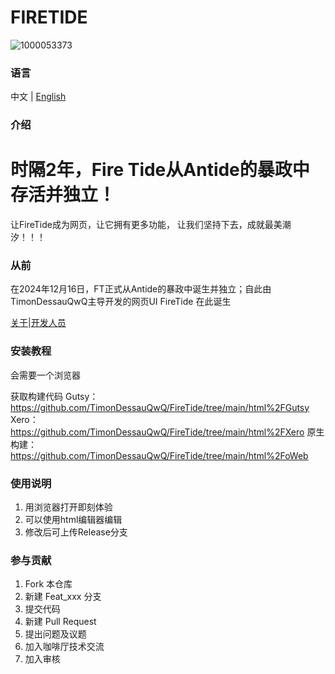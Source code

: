 # FIRETIDE

![1000053373](https://github.com/user-attachments/assets/658c37b4-8341-4600-b70a-a9d7ef10e2ff)

### 语言

中文 | [English](./README.en.md)

### 介绍

# 时隔2年，Fire Tide从Antide的暴政中存活并独立！
让FireTide成为网页，让它拥有更多功能，
让我们坚持下去，成就最美潮汐！！！

### 从前

在2024年12月16日，FT正式从Antide的暴政中诞生并独立；自此由TimonDessauQwQ主导开发的网页UI FireTide 在此诞生

[关于](./other/About.md)|[开发人员](./开发人员名单.md)

### 安装教程

会需要一个浏览器

获取构建代码
    Gutsy：https://github.com/TimonDessauQwQ/FireTide/tree/main/html%2FGutsy
    Xero：https://github.com/TimonDessauQwQ/FireTide/tree/main/html%2FXero
    原生构建：https://github.com/TimonDessauQwQ/FireTide/tree/main/html%2FoWeb

### 使用说明

1.  用浏览器打开即刻体验
2.  可以使用html编辑器编辑
3.  修改后可上传Release分支

### 参与贡献

1.  Fork 本仓库
2.  新建 Feat_xxx 分支
3.  提交代码
4.  新建 Pull Request
5.  提出问题及议题
6.  加入咖啡厅技术交流
7.  加入审核
